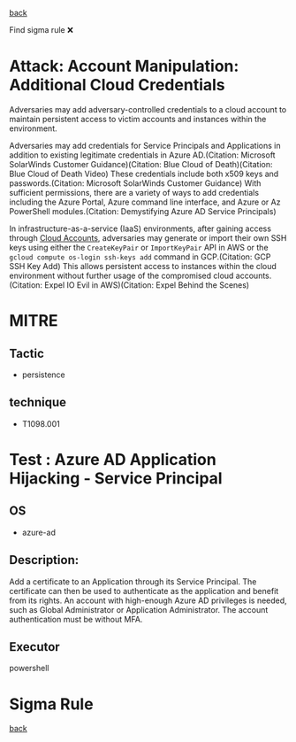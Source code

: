 
[back](../index.md)

Find sigma rule :x: 

# Attack: Account Manipulation: Additional Cloud Credentials 

Adversaries may add adversary-controlled credentials to a cloud account to maintain persistent access to victim accounts and instances within the environment.

Adversaries may add credentials for Service Principals and Applications in addition to existing legitimate credentials in Azure AD.(Citation: Microsoft SolarWinds Customer Guidance)(Citation: Blue Cloud of Death)(Citation: Blue Cloud of Death Video) These credentials include both x509 keys and passwords.(Citation: Microsoft SolarWinds Customer Guidance) With sufficient permissions, there are a variety of ways to add credentials including the Azure Portal, Azure command line interface, and Azure or Az PowerShell modules.(Citation: Demystifying Azure AD Service Principals)

In infrastructure-as-a-service (IaaS) environments, after gaining access through [Cloud Accounts](https://attack.mitre.org/techniques/T1078/004), adversaries may generate or import their own SSH keys using either the <code>CreateKeyPair</code> or <code>ImportKeyPair</code> API in AWS or the <code>gcloud compute os-login ssh-keys add</code> command in GCP.(Citation: GCP SSH Key Add) This allows persistent access to instances within the cloud environment without further usage of the compromised cloud accounts.(Citation: Expel IO Evil in AWS)(Citation: Expel Behind the Scenes)

# MITRE
## Tactic
  - persistence


## technique
  - T1098.001


# Test : Azure AD Application Hijacking - Service Principal
## OS
  - azure-ad


## Description:
Add a certificate to an Application through its Service Principal.
The certificate can then be used to authenticate as the application and benefit from its rights.
An account with high-enough Azure AD privileges is needed, such as Global Administrator or Application Administrator. The account authentication must be without MFA.


## Executor
powershell

# Sigma Rule


[back](../index.md)
